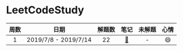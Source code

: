 # LeetCodeStudy
|周数|日期|解题数|笔记|未解题|心情|
|:-:|:-:|:-:|:-:|:-:|:-:|
|1|2019/7/8 - 2019/7/14|22|[:page_with_curl:](https://github.com/liveForExperience/LeetCodeStudy/blob/master/src/main/java/com/bottomlord/week_1/NOTE.md) | - |:smile:|